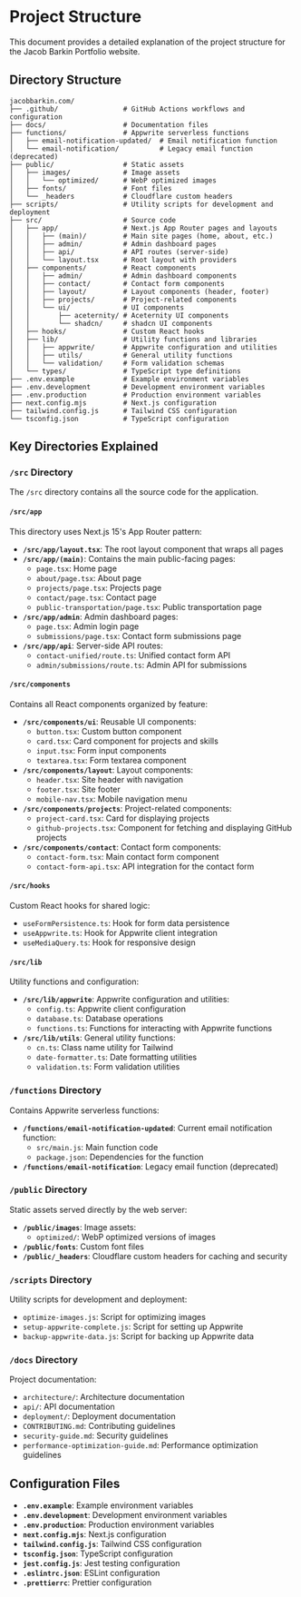# Project Structure

This document provides a detailed explanation of the project structure for the Jacob Barkin Portfolio website.

## Directory Structure

```
jacobbarkin.com/
├── .github/                # GitHub Actions workflows and configuration
├── docs/                   # Documentation files
├── functions/              # Appwrite serverless functions
│   ├── email-notification-updated/  # Email notification function
│   └── email-notification/          # Legacy email function (deprecated)
├── public/                 # Static assets
│   ├── images/             # Image assets
│   │   └── optimized/      # WebP optimized images
│   ├── fonts/              # Font files
│   └── _headers            # Cloudflare custom headers
├── scripts/                # Utility scripts for development and deployment
├── src/                    # Source code
│   ├── app/                # Next.js App Router pages and layouts
│   │   ├── (main)/         # Main site pages (home, about, etc.)
│   │   ├── admin/          # Admin dashboard pages
│   │   ├── api/            # API routes (server-side)
│   │   └── layout.tsx      # Root layout with providers
│   ├── components/         # React components
│   │   ├── admin/          # Admin dashboard components
│   │   ├── contact/        # Contact form components
│   │   ├── layout/         # Layout components (header, footer)
│   │   ├── projects/       # Project-related components
│   │   └── ui/             # UI components
│   │       ├── aceternity/ # Aceternity UI components
│   │       └── shadcn/     # shadcn UI components
│   ├── hooks/              # Custom React hooks
│   ├── lib/                # Utility functions and libraries
│   │   ├── appwrite/       # Appwrite configuration and utilities
│   │   ├── utils/          # General utility functions
│   │   └── validation/     # Form validation schemas
│   └── types/              # TypeScript type definitions
├── .env.example            # Example environment variables
├── .env.development        # Development environment variables
├── .env.production         # Production environment variables
├── next.config.mjs         # Next.js configuration
├── tailwind.config.js      # Tailwind CSS configuration
└── tsconfig.json           # TypeScript configuration
```

## Key Directories Explained

### `/src` Directory

The `/src` directory contains all the source code for the application.

#### `/src/app`

This directory uses Next.js 15's App Router pattern:

- **`/src/app/layout.tsx`**: The root layout component that wraps all pages
- **`/src/app/(main)`**: Contains the main public-facing pages:
  - `page.tsx`: Home page
  - `about/page.tsx`: About page
  - `projects/page.tsx`: Projects page
  - `contact/page.tsx`: Contact page
  - `public-transportation/page.tsx`: Public transportation page
- **`/src/app/admin`**: Admin dashboard pages:
  - `page.tsx`: Admin login page
  - `submissions/page.tsx`: Contact form submissions page
- **`/src/app/api`**: Server-side API routes:
  - `contact-unified/route.ts`: Unified contact form API
  - `admin/submissions/route.ts`: Admin API for submissions

#### `/src/components`

Contains all React components organized by feature:

- **`/src/components/ui`**: Reusable UI components:
  - `button.tsx`: Custom button component
  - `card.tsx`: Card component for projects and skills
  - `input.tsx`: Form input components
  - `textarea.tsx`: Form textarea component
- **`/src/components/layout`**: Layout components:
  - `header.tsx`: Site header with navigation
  - `footer.tsx`: Site footer
  - `mobile-nav.tsx`: Mobile navigation menu
- **`/src/components/projects`**: Project-related components:
  - `project-card.tsx`: Card for displaying projects
  - `github-projects.tsx`: Component for fetching and displaying GitHub projects
- **`/src/components/contact`**: Contact form components:
  - `contact-form.tsx`: Main contact form component
  - `contact-form-api.tsx`: API integration for the contact form

#### `/src/hooks`

Custom React hooks for shared logic:

- `useFormPersistence.ts`: Hook for form data persistence
- `useAppwrite.ts`: Hook for Appwrite client integration
- `useMediaQuery.ts`: Hook for responsive design

#### `/src/lib`

Utility functions and configuration:

- **`/src/lib/appwrite`**: Appwrite configuration and utilities:
  - `config.ts`: Appwrite client configuration
  - `database.ts`: Database operations
  - `functions.ts`: Functions for interacting with Appwrite functions
- **`/src/lib/utils`**: General utility functions:
  - `cn.ts`: Class name utility for Tailwind
  - `date-formatter.ts`: Date formatting utilities
  - `validation.ts`: Form validation utilities

### `/functions` Directory

Contains Appwrite serverless functions:

- **`/functions/email-notification-updated`**: Current email notification function:
  - `src/main.js`: Main function code
  - `package.json`: Dependencies for the function
- **`/functions/email-notification`**: Legacy email function (deprecated)

### `/public` Directory

Static assets served directly by the web server:

- **`/public/images`**: Image assets:
  - `optimized/`: WebP optimized versions of images
- **`/public/fonts`**: Custom font files
- **`/public/_headers`**: Cloudflare custom headers for caching and security

### `/scripts` Directory

Utility scripts for development and deployment:

- `optimize-images.js`: Script for optimizing images
- `setup-appwrite-complete.js`: Script for setting up Appwrite
- `backup-appwrite-data.js`: Script for backing up Appwrite data

### `/docs` Directory

Project documentation:

- `architecture/`: Architecture documentation
- `api/`: API documentation
- `deployment/`: Deployment documentation
- `CONTRIBUTING.md`: Contributing guidelines
- `security-guide.md`: Security guidelines
- `performance-optimization-guide.md`: Performance optimization guidelines

## Configuration Files

- **`.env.example`**: Example environment variables
- **`.env.development`**: Development environment variables
- **`.env.production`**: Production environment variables
- **`next.config.mjs`**: Next.js configuration
- **`tailwind.config.js`**: Tailwind CSS configuration
- **`tsconfig.json`**: TypeScript configuration
- **`jest.config.js`**: Jest testing configuration
- **`.eslintrc.json`**: ESLint configuration
- **`.prettierrc`**: Prettier configuration
